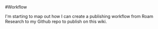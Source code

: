 #Workflow

I'm starting to map out how I can create a publishing workflow from Roam Research to my Github repo to publish on this wiki.
